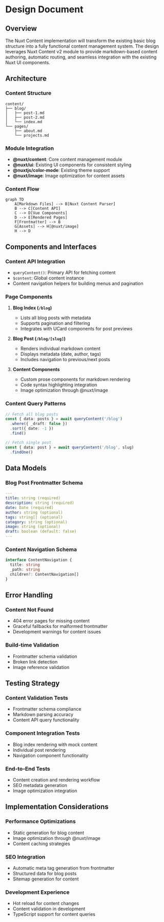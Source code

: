 # Design Document

## Overview

The Nuxt Content implementation will transform the existing basic blog structure into a fully functional content management system. The design leverages Nuxt Content v2 module to provide markdown-based content authoring, automatic routing, and seamless integration with the existing Nuxt UI components.

## Architecture

### Content Structure
```
content/
├── blog/
│   ├── post-1.md
│   ├── post-2.md
│   └── index.md
└── pages/
    ├── about.md
    └── projects.md
```

### Module Integration
- **@nuxt/content**: Core content management module
- **@nuxt/ui**: Existing UI components for consistent styling
- **@nuxtjs/color-mode**: Existing theme support
- **@nuxt/image**: Image optimization for content assets

### Content Flow
```mermaid
graph TD
    A[Markdown Files] --> B[Nuxt Content Parser]
    B --> C[Content API]
    C --> D[Vue Components]
    D --> E[Rendered Pages]
    F[Frontmatter] --> B
    G[Assets] --> H[@nuxt/image]
    H --> D
```

## Components and Interfaces

### Content API Integration
- `queryContent()`: Primary API for fetching content
- `$content`: Global content instance
- Content navigation helpers for building menus and pagination

### Page Components
1. **Blog Index (`/blog`)**
   - Lists all blog posts with metadata
   - Supports pagination and filtering
   - Integrates with UCard components for post previews

2. **Blog Post (`/blog/[slug]`)**
   - Renders individual markdown content
   - Displays metadata (date, author, tags)
   - Includes navigation to previous/next posts

3. **Content Components**
   - Custom prose components for markdown rendering
   - Code syntax highlighting integration
   - Image optimization through @nuxt/image

### Content Query Patterns
```typescript
// Fetch all blog posts
const { data: posts } = await queryContent('/blog')
  .where({ _draft: false })
  .sort({ date: -1 })
  .find()

// Fetch single post
const { data: post } = await queryContent('/blog', slug)
  .findOne()
```

## Data Models

### Blog Post Frontmatter Schema
```yaml
---
title: string (required)
description: string (required)
date: Date (required)
author: string (optional)
tags: string[] (optional)
category: string (optional)
image: string (optional)
draft: boolean (default: false)
---
```

### Content Navigation Schema
```typescript
interface ContentNavigation {
  title: string
  _path: string
  children?: ContentNavigation[]
}
```

## Error Handling

### Content Not Found
- 404 error pages for missing content
- Graceful fallbacks for malformed frontmatter
- Development warnings for content issues

### Build-time Validation
- Frontmatter schema validation
- Broken link detection
- Image reference validation

## Testing Strategy

### Content Validation Tests
- Frontmatter schema compliance
- Markdown parsing accuracy
- Content API query functionality

### Component Integration Tests
- Blog index rendering with mock content
- Individual post rendering
- Navigation component functionality

### End-to-End Tests
- Content creation and rendering workflow
- SEO metadata generation
- Image optimization integration

## Implementation Considerations

### Performance Optimizations
- Static generation for blog content
- Image optimization through @nuxt/image
- Content caching strategies

### SEO Integration
- Automatic meta tag generation from frontmatter
- Structured data for blog posts
- Sitemap generation for content

### Development Experience
- Hot reload for content changes
- Content validation in development
- TypeScript support for content queries